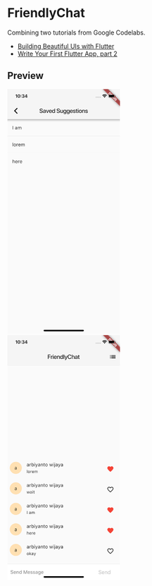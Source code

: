 # FriendlyChat
Combining two tutorials from Google Codelabs.
- [Building Beautiful UIs with Flutter](https://codelabs.developers.google.com/codelabs/flutter/index.html?index=../../index#0)
- [Write Your First Flutter App, part 2](https://codelabs.developers.google.com/codelabs/first-flutter-app-pt2/index.html?index=../../index#0)

## Preview
<img src="https://github.com/arbiyanto/friendlychat/blob/master/preview1.png" width=256 />
<img src="https://github.com/arbiyanto/friendlychat/blob/master/preview2.png" width=256 />